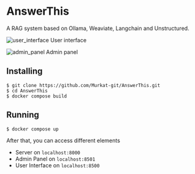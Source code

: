 # AnswerThis
A RAG system based on Ollama, Weaviate, Langchain and Unstructured.

![user_interface](https://github.com/Murkat-git/AnswerThis/assets/71886622/e0db8e8b-8d8a-4605-adfa-eee1f2f5810e)
User interface

![admin_panel](https://github.com/Murkat-git/AnswerThis/assets/71886622/70dcdd12-8cae-484f-9c8c-81a353f40c10)
Admin panel
## Installing
```
$ git clone https://github.com/Murkat-git/AnswerThis.git
$ cd AnswerThis
$ docker compose build
```

## Running
```
$ docker compose up
```
After that, you can access different elements

- Server on `localhost:8000`
- Admin Panel on `localhost:8501`
- User Interface on `localhost:8500`